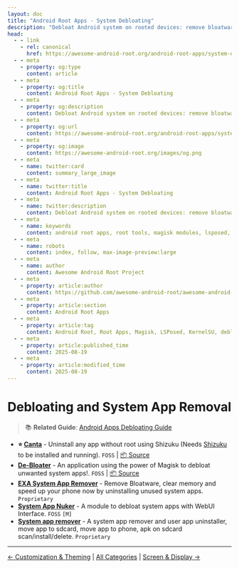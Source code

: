 ```yaml
---
layout: doc
title: "Android Root Apps - System Debloating"
description: "Debloat Android system on rooted devices: remove bloatware, disable system apps, and slim ROMs to reclaim storage and improve performance."
head:
  - - link
    - rel: canonical
      href: https://awesome-android-root.org/android-root-apps/system-debloating
  - - meta
    - property: og:type
      content: article
  - - meta
    - property: og:title
      content: Android Root Apps - System Debloating
  - - meta
    - property: og:description
      content: Debloat Android system on rooted devices: remove bloatware, disable system apps, and slim ROMs to reclaim storage and improve performance.
  - - meta
    - property: og:url
      content: https://awesome-android-root.org/android-root-apps/system-debloating
  - - meta
    - property: og:image
      content: https://awesome-android-root.org/images/og.png
  - - meta
    - name: twitter:card
      content: summary_large_image
  - - meta
    - name: twitter:title
      content: Android Root Apps - System Debloating
  - - meta
    - name: twitter:description
      content: Debloat Android system on rooted devices: remove bloatware, disable system apps, and slim ROMs to reclaim storage and improve performance.
  - - meta
    - name: keywords
      content: android root apps, root tools, magisk modules, lsposed, kernelsu, debloat, bloatware removal, system apps, slim ROM
  - - meta
    - name: robots
      content: index, follow, max-image-preview:large
  - - meta
    - name: author
      content: Awesome Android Root Project
  - - meta
    - property: article:author
      content: https://github.com/awesome-android-root/awesome-android-root
  - - meta
    - property: article:section
      content: Android Root Apps
  - - meta
    - property: article:tag
      content: Android Root, Root Apps, Magisk, LSPosed, KernelSU, debloat, bloatware removal
  - - meta
    - property: article:published_time
      content: 2025-08-19
  - - meta
    - property: article:modified_time
      content: 2025-08-19
---
```


# Debloating and System App Removal
> 📚 **Related Guide**: [Android Apps Debloating Guide](./docs/guides/android-apps-debloating.md)

- **⭐ [Canta](https://f-droid.org/en/packages/io.github.samolego.canta/)** -  Uninstall any app without root using Shizuku (Needs [Shizuku](https://shizuku.rikka.app/) to be installed and running). `FOSS`  | [📦 Source](https://github.com/samolego/Canta)
- **[De-Bloater](https://f-droid.org/packages/com.sunilpaulmathew.debloater)** - An application using the power of Magisk to debloat unwanted system apps!. `FOSS` | [📦 Source](https://github.com/sunilpaulmathew/De-Bloater)
- **[EXA System App Remover](https://play.google.com/store/apps/details?id=exa.free.saux)** - Remove Bloatware, clear memory and speed up your phone now by uninstalling unused system apps. `Proprietary`
- **[System App Nuker](https://github.com/ChiseWaguri/systemapp_nuker)** - A module to debloat system apps with WebUI Interface. `FOSS` `[M]`
- **[System app remover](https://play.google.com/store/apps/details?id=com.jumobile.manager.systemapp)** - A system app remover and user app uninstaller, move app to sdcard, move app to phone, apk on sdcard scan/install/delete. `Proprietary`

---
[← Customization & Theming](./customization.md) | [All Categories](./index.md) | [Screen & Display →](./screen-and-display.md)
